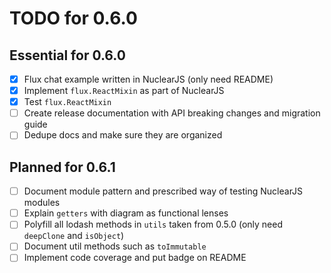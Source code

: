 # TODO for 0.6.0

## Essential for 0.6.0
- [x] Flux chat example written in NuclearJS (only need README)
- [x] Implement `flux.ReactMixin` as part of NuclearJS
- [x] Test `flux.ReactMixin`
- [ ] Create release documentation with API breaking changes and migration guide
- [ ] Dedupe docs and make sure they are organized

## Planned for 0.6.1
- [ ] Document module pattern and prescribed way of testing NuclearJS modules
- [ ] Explain `getters` with diagram as functional lenses
- [ ] Polyfill all lodash methods in `utils` taken from 0.5.0 (only need `deepClone` and `isObject`)
- [ ] Document util methods such as `toImmutable`
- [ ] Implement code coverage and put badge on README
